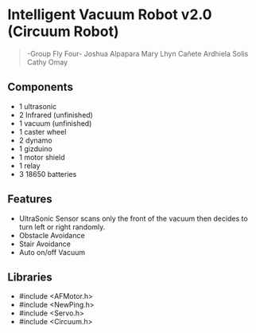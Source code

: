 # Intelligent Vacuum Robot v2.0 (Circuum Robot)
> -Group Fly Four-
> Joshua Alpapara
> Mary Lhyn Cañete
> Ardhiela Solis
> Cathy Omay


## Components

- 1 ultrasonic
- 2 Infrared (unfinished)
- 1 vacuum (unfinished)
- 1 caster wheel
- 2 dynamo
- 1 gizduino
- 1 motor shield
- 1 relay
- 3 18650 batteries

## Features

- UltraSonic Sensor scans only the front of the vacuum then decides to turn left or right randomly.
- Obstacle Avoidance
- Stair Avoidance
- Auto on/off Vacuum

## Libraries
- #include <AFMotor.h>
- #include <NewPing.h>
- #include <Servo.h>
- #include <Circuum.h>